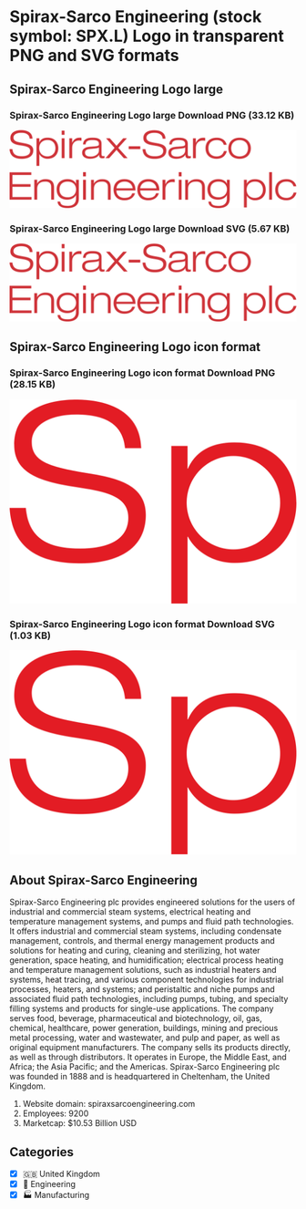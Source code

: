 # Spirax-Sarco Engineering (stock symbol: SPX.L) Logo in transparent PNG and SVG formats

## Spirax-Sarco Engineering Logo large

### Spirax-Sarco Engineering Logo large Download PNG (33.12 KB)

![Spirax-Sarco Engineering Logo large Download PNG (33.12 KB)](/img/orig/SPX.L_BIG-8de2ad8d.png)

### Spirax-Sarco Engineering Logo large Download SVG (5.67 KB)

![Spirax-Sarco Engineering Logo large Download SVG (5.67 KB)](/img/orig/SPX.L_BIG-5a44c899.svg)

## Spirax-Sarco Engineering Logo icon format

### Spirax-Sarco Engineering Logo icon format Download PNG (28.15 KB)

![Spirax-Sarco Engineering Logo icon format Download PNG (28.15 KB)](/img/orig/SPX.L-b5c85f5b.png)

### Spirax-Sarco Engineering Logo icon format Download SVG (1.03 KB)

![Spirax-Sarco Engineering Logo icon format Download SVG (1.03 KB)](/img/orig/SPX.L-9a9b15e1.svg)

## About Spirax-Sarco Engineering

Spirax-Sarco Engineering plc provides engineered solutions for the users of industrial and commercial steam systems, electrical heating and temperature management systems, and pumps and fluid path technologies. It offers industrial and commercial steam systems, including condensate management, controls, and thermal energy management products and solutions for heating and curing, cleaning and sterilizing, hot water generation, space heating, and humidification; electrical process heating and temperature management solutions, such as industrial heaters and systems, heat tracing, and various component technologies for industrial processes, heaters, and systems; and peristaltic and niche pumps and associated fluid path technologies, including pumps, tubing, and specialty filling systems and products for single-use applications. The company serves food, beverage, pharmaceutical and biotechnology, oil, gas, chemical, healthcare, power generation, buildings, mining and precious metal processing, water and wastewater, and pulp and paper, as well as original equipment manufacturers. The company sells its products directly, as well as through distributors. It operates in Europe, the Middle East, and Africa; the Asia Pacific; and the Americas. Spirax-Sarco Engineering plc was founded in 1888 and is headquartered in Cheltenham, the United Kingdom.

1. Website domain: spiraxsarcoengineering.com
2. Employees: 9200
3. Marketcap: $10.53 Billion USD


## Categories
- [x] 🇬🇧 United Kingdom
- [x] 👷 Engineering
- [x] 🏭 Manufacturing
